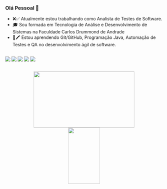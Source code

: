 ### Olá Pessoal 👋

* ❌✅ Atualmente estou trabalhando como Analista de Testes de Software.
* 🎓 Sou formada em Tecnologia de Análise e Desenvolvimento de Sistemas na Faculdade Carlos Drummond de Andrade
* 📖🖍 Estou aprendendo Git/GitHub, Programação Java, Automação de Testes e QA no desenvolvimento ágil de software.


##


<div> 
  <a href="https://www.instagram.com/andressaslima/" target="_blank"><img src="https://img.shields.io/badge/-Instagram-%23E4405F?style=for-the-badge&logo=instagram&logoColor=white" target="_blank"></a>
 	<a href="https://discord.com/channels/Andressa#7810" target="_blank"><img src="https://img.shields.io/badge/Discord-7289DA?style=for-the-badge&logo=discord&logoColor=white" target="_blank"></a> 
  <a href = "mailto:santoslima.andressa@gmail.com"><img src="https://img.shields.io/badge/-Gmail-%23333?style=for-the-badge&logo=gmail&logoColor=white" target="_blank"></a>
  <a href="https://www.linkedin.com/in/andressa-santos-lima-a21492198/" target="_blank"><img src="https://img.shields.io/badge/-LinkedIn-%230077B5?style=for-the-badge&logo=linkedin&logoColor=white" target="_blank"></a> 
  <a href="https://www.tiktok.com/@andressalima143?lang=pt-BR" target="_blank"><img src="https://img.shields.io/badge/TikTok-000000?style=for-the-badge&logo=tiktok&logoColor=white" target="_blank"></a> 
</div> 

##


<div align="center">
  <a href="https://github.com/AndressaSL">
  <img height="180em" width="80%" src="https://github-readme-stats.vercel.app/api?username=AndressaSL&show_icons=true&theme=dracula&include_all_commits=true&count_private=true"/>
  <img height="180em" width="45%" src="https://github-readme-stats.vercel.app/api/top-langs/?username=AndressaSL&layout=compact&langs_count=7&theme=dracula"/>
</div>
